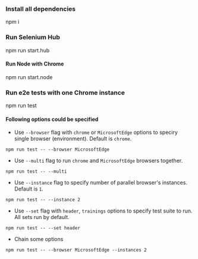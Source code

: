 ### Install all dependencies
npm i

### Run Selenium Hub
npm run start.hub

#### Run Node with Chrome
npm run start.node

### Run e2e tests with one Chrome instance
npm run test

#### Following options could be specified

* Use `--browser` flag with `chrome` or `MicrosoftEdge` options to speciry single browser (environment). Default is `chrome`.
```
npm run test -- --browser MicrosoftEdge
```

* Use `--multi` flag to run `chrome` and `MicrosoftEdge` browsers together.
```
npm run test -- --multi
```

* Use `--instance` flag to specify number of parallel browser's instances. Default is `1`.
```
npm run test -- --instance 2
```

* Use `--set` flag with `header`, `trainings` options to specify test suite to run. All sets run by default.
```
npm run test -- --set header
```

* Chain some options
```
npm run test -- --browser MicrosoftEdge --instances 2
```